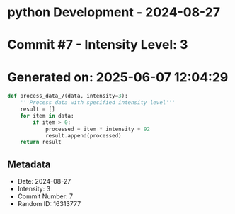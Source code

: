 ﻿# python Development - 2024-08-27
# Commit #7 - Intensity Level: 3
# Generated on: 2025-06-07 12:04:29
```python
def process_data_7(data, intensity=3):
    '''Process data with specified intensity level'''
    result = []
    for item in data:
        if item > 0:
            processed = item * intensity + 92
            result.append(processed)
    return result
```
## Metadata
- Date: 2024-08-27
- Intensity: 3
- Commit Number: 7
- Random ID: 16313777
